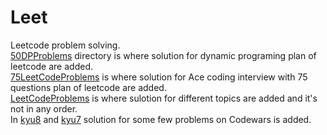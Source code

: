 # Leet
Leetcode problem solving.<br>
[50DPProblems](https://github.com/AminAbdollahpour/Leet/tree/main/50DPProblems) directory is where solution for dynamic programing plan of leetcode are added.<br>
[75LeetCodeProblems](https://github.com/AminAbdollahpour/Leet/tree/main/75LeetCodeProblems) is where solution for Ace coding interview with 75 questions plan of leetcode are added.<br>
[LeetCodeProblems](https://github.com/AminAbdollahpour/Leet/tree/main/LeetCodeProblems) is where sulotion for different topics are added and it's not in any order.<br>
In [kyu8](https://github.com/AminAbdollahpour/Leet/tree/main/kyu8) and [kyu7](https://github.com/AminAbdollahpour/Leet/tree/main/kyu7) solution for some few problems on Codewars is added.
